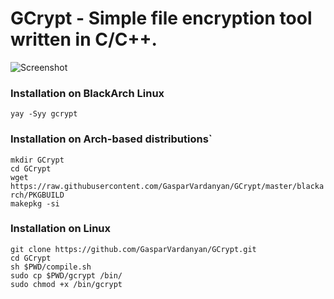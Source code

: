 # GCrypt - Simple file encryption tool written in C/C++.
![Screenshot](https://github.com/GasparVardanyan/GCrypt/raw/master/screenshot.png)

### Installation on BlackArch Linux
`yay -Syy gcrypt`

### Installation on Arch-based distributions`
`mkdir GCrypt`<br>
`cd GCrypt`<br>
`wget https://raw.githubusercontent.com/GasparVardanyan/GCrypt/master/blackarch/PKGBUILD`<br>
`makepkg -si`

### Installation on Linux
`git clone https://github.com/GasparVardanyan/GCrypt.git`<br>
`cd GCrypt`<br>
`sh $PWD/compile.sh`<br>
`sudo cp $PWD/gcrypt /bin/`<br>
`sudo chmod +x /bin/gcrypt`
